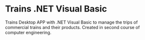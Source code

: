 # Trains .NET Visual Basic
Trains Desktop APP with .NET Visual Basic to manage the trips of commercial trains and their products. Created in second course of computer engineering.

